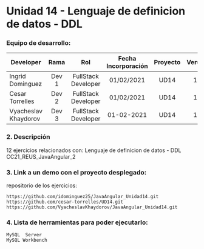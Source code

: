 # Unidad 14 -  Lenguaje de definicion de datos - DDL

### Equipo de desarrollo:

| Developer | Rama | Rol | Fecha Incorporación | Proyecto | Versión |
| --- | :---:  | :---:  | :---:  | :---: | :---:  |
| Ingrid Dominguez | Dev 1 | FullStack Developer | 01/02/2021 | UD14  | 1.0  |
| Cesar Torrelles | Dev 2 | FullStack Developer | 01/02/2021 | UD14  | 1.0  | 
| Vyacheslav Khaydorov | Dev 3 | FullStack Developer| 01-02-2021 | UD14  | 1.0  |

###   2. Descripción

12 ejercicios  relacionados con:
Lenguaje de definicion de datos - DDL
CC21_REUS_JavaAngular_2

###  3. Link a un demo con el proyecto desplegado:

repositorio de los ejercicios:
```
https://github.com/idominguez25/JavaAngular_Unidad14.git
https://github.com/cesar-torrelles/UD14.git
https://github.com/VyacheslavKhaydorov/JavaAngular_Unidad14.git

```
###   4. Lista de herramientas para poder ejecutarlo:
```
MySQL  Server
MySQL Workbench
```



